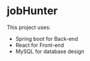 # jobHunter
This project uses:
-  Spring boot for Back-end
-  React for Front-end
-  MySQL for database design
